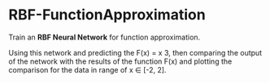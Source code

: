 # RBF-FunctionApproximation

Train an **RBF Neural Network** for function approximation.

Using this network and predicting the F(x) = x 3, then comparing the output of the network with the
results of the function F(x) and plotting the comparison for the data in range of x ∈ [-2, 2].
